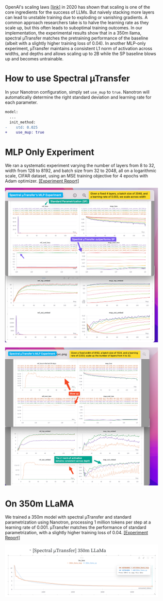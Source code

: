 OpenAI's scaling laws [[link]](https://arxiv.org/abs/2001.08361) in 2020 has shown that scaling is one of the core ingredients for the success of LLMs. But naively stacking more layers can lead to unstable training due to exploding or vanishing gradients. A common approach researchers take is to halve the learning rate as they scale up, but this often leads to suboptimal training outcomes. In our implementation, the experimental results show that in a 350m llama, spectral µTransfer matches the pretraining performance of the baseline (albeit with a slightly higher training loss of 0.04). In another MLP-only experiment, µTransfer maintains a consistent L1 norm of activation across widths, and depths and allows scaling up to 2B while the SP baseline blows up and becomes untrainable.


# How to use Spectral µTransfer
In your Nanotron configuration, simply set `use_mup` to `true`. Nanotron will automatically determine the right standard deviation and learning rate for each parameter.


```diff
model:
  ...
  init_method:
-    std: 0.025
+    use_mup: true
```

# MLP Only Experiment

We ran a systematic experiment varying the number of layers from 8 to 32, width from 128 to 8192, and batch size from 32 to 2048, all on a logarithmic scale, CIFAR dataset, using an MSE training objective for 4 epochs with Adam optimizer. [[Experiment Report]](https://wandb.ai/neuralink/exp14_mup_grid_search/reports/-Spectral-Transfer-MLP-s-Experiment-Results--Vmlldzo3NDQ0NTQw?accessToken=xe0mkunx3y8t0xzbzxu9caqcre57or5la58d9o209hinanlmzoaj7es24m4elvdj)


![Scale across widths](./assets/scale-across-width.png)



![Scale across depths](./assets/scale-across-depth.png)


# On 350m LLaMA

We trained a 350m model with spectral µTransfer and standard parametrization using Nanotron, processing 1 million tokens per step at a learning rate of 0.001. µTransfer matches the performance of standard parametrization, with a slightly higher training loss of 0.04. [[Experiment Report]](https://api.wandb.ai/links/neuralink/i70nnpu9)

![LLaMA](./assets/llama.png)
